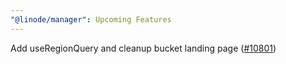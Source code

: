 ```yaml
---
"@linode/manager": Upcoming Features
---
```


Add useRegionQuery and cleanup bucket landing page ([#10801](https://github.com/linode/manager/pull/10801))
